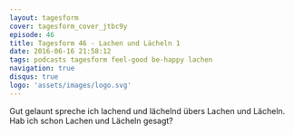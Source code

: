 ```yaml
---
layout: tagesform
cover: tagesform_cover_jtbc9y
episode: 46
title: Tagesform 46 - Lachen und Lächeln 1
date: 2016-06-16 21:58:12
tags: podcasts tagesform feel-good be-happy lachen
navigation: true
disqus: true
logo: 'assets/images/logo.svg'
---
```


Gut gelaunt spreche ich lachend und lächelnd übers Lachen und Lächeln.
Hab ich schon Lachen und Lächeln gesagt? 
